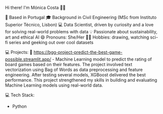 Hi there! I'm Mónica Costa 👩‍💻

📍 Based in Portugal
🎓 Background in Civil Engineering (MSc from Instituto Superior Técnico, Lisbon)
💻 Data Scientist, driven by curiosity and a love for solving real-world problems with data
💡 Passionate about sustainability, art and ethical AI
😄 Pronouns: She/Her
🏃‍♂️ Hobbies: drawing, watching sci-fi series and geeking out over cool datasets

💻 Projects:
🎲 https://bgg-project-predict-the-best-game-possible.streamlit.app/ - Machine Learning model to predict the rating of board games based on their features. 
The project involved text vectorization using Bag of Words as data preprocessing and feature engineering. 
After testing several models, XGBoost delivered the best performance.
This project strengthened my skills in building and evaluating Machine Learning models using real-world data.

💻 Tech Stack:
- Python

<!---
mopirescosta/mopirescosta is a ✨ special ✨ repository because its `README.md` (this file) appears on your GitHub profile.
You can click the Preview link to take a look at your changes.
--->
